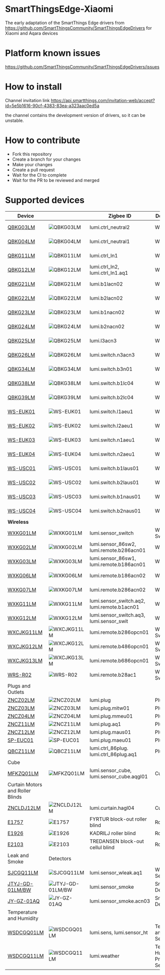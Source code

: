 # SmartThingsEdge-Xiaomi
The early adaptation of the SmartThings Edge drivers from https://github.com/SmartThingsCommunity/SmartThingsEdgeDrivers
for Xiaomi and Aqara devices


# Platform known issues 

https://github.com/SmartThingsCommunity/SmartThingsEdgeDrivers/issues

# How to install

Channel invitation link 
https://api.smartthings.com/invitation-web/accept?id=5e5b1616-90cf-4383-83ea-a323aac0ed5a

the channel contains the development version of drivers, so it can be unstable.


# How to contribute
- Fork this repository
- Create a branch for your changes
- Make your changes
- Create a pull request
- Wait for the CI to complete
- Wait for the PR to be reviewed and merged


# Supported devices
| Device |  | Zigbee ID |  Device Type | Neutral | Notes ||
--------------------------------|------------------|------------------|----------------------|------------------------|-----------------------|----------------------
| [QBKG03LM](https://zigbee.blakadder.com/Aqara_QBKG03LM.html) | ![QBKG03LM](https://zigbee.blakadder.com/assets/images/devices/Aqara_QBKG03LM.webp) | lumi.ctrl_neutral2 | Wall Switch| No Neutral | Double Rocker |
| [QBKG04LM](https://zigbee.blakadder.com/Aqara_QBKG04LM.html) | ![QBKG04LM](https://zigbee.blakadder.com/assets/images/devices/Aqara_QBKG04LM.webp) | lumi.ctrl_neutral1 | Wall Switch| With Neutral | Single Rocker |
| [QBKG11LM](https://zigbee.blakadder.com/Aqara_QBKG11LM.html) | ![QBKG11LM](https://zigbee.blakadder.com/assets/images/devices/Aqara_QBKG11LM.webp) | lumi.ctrl_ln1 | Wall Switch| With Neutral | Single Rocker |
| [QBKG12LM](https://zigbee.blakadder.com/Aqara_QBKG12LM.html) | ![QBKG12LM](https://zigbee.blakadder.com/assets/images/devices/Aqara_QBKG12LM.webp) | lumi.ctrl_ln2, lumi.ctrl_ln1.aq1  | Wall Switch| With Neutral | Double Rocker |
| [QBKG21LM](https://zigbee.blakadder.com/Aqara_QBKG21LM.html) | ![QBKG21LM](https://zigbee.blakadder.com/assets/images/devices/Aqara_QBKG21LM.webp) | lumi.b1lacn02 | Wall Switch| No Neutral | Single Rocker |
| [QBKG22LM](https://zigbee.blakadder.com/Aqara_QBKG22LM.html) | ![QBKG22LM](https://zigbee.blakadder.com/assets/images/devices/Aqara_QBKG22LM.webp) | lumi.b2lacn02 | Wall Switch| No Neutral | Double Rocker |
| [QBKG23LM](https://zigbee.blakadder.com/Aqara_QBKG23LM.html) | ![QBKG23LM](https://zigbee.blakadder.com/assets/images/devices/Aqara_QBKG23LM.webp) | lumi.b1nacn02 | Wall Switch| With Neutral | Single Rocker |
| [QBKG24LM](https://zigbee.blakadder.com/Aqara_QBKG24LM.html) | ![QBKG24LM](https://zigbee.blakadder.com/assets/images/devices/Aqara_QBKG24LM.webp) | lumi.b2nacn02 | Wall Switch| With Neutral | Double Rocker |
| [QBKG25LM](https://zigbee.blakadder.com/Aqara_QBKG25LM.html) | ![QBKG25LM](https://zigbee.blakadder.com/assets/images/devices/Aqara_QBKG25LM.webp) | lumi.l3acn3 | Wall Switch| No Neutral | Triple Rocker |
| [QBKG26LM](https://zigbee.blakadder.com/Aqara_QBKG26LM.html) | ![QBKG26LM](https://zigbee.blakadder.com/assets/images/devices/Aqara_QBKG26LM.webp) | lumi.switch.n3acn3 | Wall Switch| No Neutral | Triple Rocker |
| [QBKG34LM](https://zigbee.blakadder.com/Aqara_QBKG34LM.html) | ![QBKG34LM](https://zigbee.blakadder.com/assets/images/devices/Aqara_QBKG34LM.webp) | lumi.switch.b3n01 | Wall Switch| With Neutral | Triple Rocker |
| [QBKG38LM](https://zigbee.blakadder.com/Aqara_QBKG38LM.html) | ![QBKG38LM](https://zigbee.blakadder.com/assets/images/devices/Aqara_QBKG38LM.webp) | lumi.switch.b1lc04 | Wall Switch| No Neutral | Single Rocker |
| [QBKG39LM](https://zigbee.blakadder.com/Aqara_QBKG39LM.html) | ![QBKG39LM](https://zigbee.blakadder.com/assets/images/devices/Aqara_QBKG39LM.webp) | lumi.switch.b2lc04 | Wall Switch| No Neutral | Double Rocker |
| [WS-EUK01](https://zigbee.blakadder.com/Aqara_WS-EUK01.html) | ![WS-EUK01](https://zigbee.blakadder.com/assets/images/devices/Aqara_WS-EUK01.webp) | lumi.switch.l1aeu1 | Wall Switch | No Neutral | Single Rocker |
| [WS-EUK02](https://zigbee.blakadder.com/Aqara_WS-EUK02.html) | ![WS-EUK02](https://zigbee.blakadder.com/assets/images/devices/Aqara_WS-EUK02.webp) | lumi.switch.l2aeu1 | Wall Switch | No Neutral | Double Rocker |
| [WS-EUK03](https://zigbee.blakadder.com/Aqara_WS-EUK03.html) | ![WS-EUK03](https://zigbee.blakadder.com/assets/images/devices/Aqara_WS-EUK03.webp) | lumi.switch.n1aeu1 | Wall Switch | With Neutral | Single Rocker |
| [WS-EUK04](https://zigbee.blakadder.com/Aqara_WS-EUK04.html) | ![WS-EUK04](https://zigbee.blakadder.com/assets/images/devices/Aqara_WS-EUK04.webp) | lumi.switch.n2aeu1 | Wall Switch | With Neutral | Double Rocker |
| [WS-USC01](https://zigbee.blakadder.com/Aqara_WS-USC01.html) | ![WS-USC01](https://zigbee.blakadder.com/assets/images/devices/Aqara_WS-USC01.webp) | lumi.switch.b1laus01 | Wall Switch | No Neutral | Single Rocker |
| [WS-USC02](https://zigbee.blakadder.com/Aqara_WS-USC02.html) | ![WS-USC02](https://zigbee.blakadder.com/assets/images/devices/Aqara_WS-USC02.webp) | lumi.switch.b2laus01 | Wall Switch | No Neutral | Double Rocker |
| [WS-USC03](https://zigbee.blakadder.com/Aqara_WS-USC03.html) | ![WS-USC03](https://zigbee.blakadder.com/assets/images/devices/Aqara_WS-USC03.webp) | lumi.switch.b1naus01 | Wall Switch | With Neutral | Single Rocker |
| [WS-USC04](https://zigbee.blakadder.com/Aqara_WS-USC04.html) | ![WS-USC04](https://zigbee.blakadder.com/assets/images/devices/Aqara_WS-USC04.webp) | lumi.switch.b2naus01 | Wall Switch | With Neutral | Double Rocker |
 **Wireless** |
| [WXKG01LM](https://zigbee.blakadder.com/Xiaomi_WXKG01LM.html) | ![WXKG01LM](https://zigbee.blakadder.com/assets/images/devices/Xiaomi_WXKG01LM.webp) | lumi.sensor_switch | Wireless Switch | - | Single | 
| [WXKG02LM](https://zigbee.blakadder.com/Aqara_WXKG02LM.html) | ![WXKG02LM](https://zigbee.blakadder.com/assets/images/devices/Aqara_WXKG02LM.webp) | lumi.sensor_86sw2, lumi.remote.b286acn01 | Wall Switch| - | Double Rocker |
| [WXKG03LM](https://zigbee.blakadder.com/Xiaomi_WXKG03LM.html) | ![WXKG03LM](https://zigbee.blakadder.com/assets/images/devices/Aqara_WXKG03LM.webp) | lumi.sensor_86sw1, lumi.remote.b186acn01 | Wall Switch| - | Single Rocker |
| [WXKG06LM](https://zigbee.blakadder.com/Aqara_WXKG06LM.html) | ![WXKG06LM](https://zigbee.blakadder.com/assets/images/devices/Aqara_WXKG06LM.webp) | lumi.remote.b186acn02 | Wall Switch| - | Single Rocker |
| [WXKG07LM](https://zigbee.blakadder.com/Aqara_WXKG07LM.html) | ![WXKG07LM](https://zigbee.blakadder.com/assets/images/devices/Aqara_WXKG07LM.webp) | lumi.remote.b286acn02 | Wall Switch| - | Double Rocker |
| [WXKG11LM](https://zigbee.blakadder.com/Aqara_WXKG11LM.html) | ![WXKG11LM](https://zigbee.blakadder.com/assets/images/devices/Aqara_WXKG11LM.webp) | lumi.sensor_switch.aq2, lumi.remote.b1acn01 | Wall Switch| - | Single |
| [WXKG12LM](https://zigbee.blakadder.com/Aqara_WXKG12LM.html) | ![WXKG12LM](https://zigbee.blakadder.com/assets/images/devices/Aqara_WXKG12LM.webp) | lumi.sensor_switch.aq3, lumi.sensor_swit | Wall Switch| - | Single |
| [WXCJKG11LM](https://zigbee.blakadder.com/Xiaomi_WXCJKG11LM.html) | ![WXCJKG11LM](https://zigbee.blakadder.com/assets/images/devices/Xiaomi_WXCJKG11LM.webp) | lumi.remote.b286opcn01 | Wireless Switch | - | Two Button |
| [WXCJKG12LM](https://zigbee.blakadder.com/Xiaomi_WXCJKG12LM.html) | ![WXCJKG12LM](https://zigbee.blakadder.com/assets/images/devices/Xiaomi_WXCJKG12LM.webp) | lumi.remote.b486opcn01 | Wireless Switch | - | Four Button |
| [WXCJKG13LM](https://zigbee.blakadder.com/Xiaomi_WXCJKG13LM.html) | ![WXCJKG13LM](https://zigbee.blakadder.com/assets/images/devices/Xiaomi_WXCJKG13LM.webp) | lumi.remote.b686opcn01 | Wireless Switch | - | Six Button |
| [WRS-R02](https://zigbee.blakadder.com/Aqara_WRS-R02.html) | ![WRS-R02](https://zigbee.blakadder.com/assets/images/devices/Aqara_WRS-R02.webp) | lumi.remote.b28ac1 | Wireless Switch | - | Two Button |
Plugs and Outlets |
| [ZNCZ02LM](https://zigbee.blakadder.com/Xiaomi_ZNCZ02LM.html) | ![ZNCZ02LM](https://zigbee.blakadder.com/assets/images/devices/Xiaomi_ZNCZ02LM.webp) | lumi.plug | Plug | - | - |
| [ZNCZ03LM](https://zigbee.blakadder.com/Xiaomi_ZNCZ03LM.html) | ![ZNCZ03LM](https://zigbee.blakadder.com/assets/images/devices/Xiaomi_ZNCZ03LM.webp) | lumi.plug.mitw01 | Plug | - | - |
| [ZNCZ04LM](https://zigbee.blakadder.com/Xiaomi_ZNCZ04LM.html) | ![ZNCZ04LM](https://zigbee.blakadder.com/assets/images/devices/Xiaomi_ZNCZ04LM.webp) | lumi.plug.mmeu01 | Plug | - | - |
| [ZNCZ11LM](https://zigbee.blakadder.com/Aqara_ZNCZ11LM.html) | ![ZNCZ11LM](https://zigbee.blakadder.com/assets/images/devices/Aqara_ZNCZ11LM.webp) | lumi.plug.aq1 | Plug | - | - |
| [ZNCZ12LM](https://zigbee.blakadder.com/Xiaomi_ZNCZ12LM.html) | ![ZNCZ12LM](https://zigbee.blakadder.com/assets/images/devices/Xiaomi_ZNCZ12LM.webp) | lumi.plug.maus01 | Plug | - | - |
| [SP-EUC01](https://zigbee.blakadder.com/Aqara_SP-EUC01.html) | ![SP-EUC01](https://zigbee.blakadder.com/assets/images/devices/Aqara_SP-EUC01.webp) | lumi.plug.maeu01 | Plug | - | - |
| [QBCZ11LM](https://zigbee.blakadder.com/Aqara_QBCZ11LM.html) | ![QBCZ11LM](https://zigbee.blakadder.com/assets/images/devices/Aqara_QBCZ11LM.webp) | lumi.ctrl_86plug. lumi.ctrl_86plug.aq1 | Plug | - | - |
Cube |
| [MFKZQ01LM](https://zigbee.blakadder.com/Aqara_MFKZQ01LM.html) | ![MFKZQ01LM](https://zigbee.blakadder.com/assets/images/devices/Aqara_MFKZQ01LM.webp) | lumi.sensor_cube, lumi.sensor_cube.aqgl01 | Cube | - | - |
Curtain Motors and Roller Blinds |
| [ZNCLDJ12LM](https://zigbee.blakadder.com/Aqara_ZNCLDJ12LM.html) | ![ZNCLDJ12LM](https://zigbee.blakadder.com/assets/images/devices/Aqara_ZNCLDJ12LM.webp) | lumi.curtain.hagl04 | Curtain | - | - |
| [E1757](https://zigbee.blakadder.com/Ikea_E1757.html) | ![E1757](https://zigbee.blakadder.com/assets/images/devices/Ikea_E1757.webp) |FYRTUR block-out roller blind | Roller Blind | - | - |
| [E1926](https://zigbee.blakadder.com/Ikea_E1926.html) | ![E1926](https://zigbee.blakadder.com/assets/images/devices/Ikea_E1926.webp) | KADRILJ roller blind | Roller Blind | - | - |
| [E2103](https://zigbee.blakadder.com/Ikea_E2103.html) | ![E2103](https://zigbee.blakadder.com/assets/images/devices/Ikea_E2103.webp) | TREDANSEN block-out cellul blind | Roller Blind | - | - |
Leak and Smoke | Detectors |
| [SJCGQ11LM](https://zigbee.blakadder.com/Aqara_SJCGQ11LM.html) | ![SJCGQ11LM](https://zigbee.blakadder.com/assets/images/devices/Aqara_SJCGQ11LM.webp) | lumi.sensor_wleak.aq1 | Water Leak Sensor | - | - |
| [JTYJ-GD-01LM/BW](https://zigbee.blakadder.com/Xiaomi_JTYJ-GD-01LM_BW.html) | ![JTYJ-GD-01LM/BW](https://zigbee.blakadder.com/assets/images/devices/Xiaomi_JTYJ-GD-01LM_BW.webp) | lumi.sensor_smoke | Smoke Detector | - | - |
| [JY-GZ-01AQ](https://zigbee.blakadder.com/Aqara_JY-GZ-01AQ.html) | ![JY-GZ-01AQ](https://zigbee.blakadder.com/assets/images/devices/Aqara_JY-GZ-01AQ.webp) | lumi.sensor_smoke.acn03 | Smoke Detector | - | - |
Temperature and Humidity |
| [WSDCGQ01LM](https://zigbee.blakadder.com/Xiaomi_WSDCGQ01LM.html) | ![WSDCGQ01LM](https://zigbee.blakadder.com/assets/images/devices/Xiaomi_WSDCGQ01LM.webp) | lumi.sens, lumi.sensor_ht | Temperature and Humidity Sensor | - | - |
| [WSDCGQ11LM](https://zigbee.blakadder.com/Aqara_WSDCGQ11LM.html) | ![WSDCGQ11LM](https://zigbee.blakadder.com/assets/images/devices/Aqara_WSDCGQ11LM.webp) | lumi.weather | Temperature, Humidity and Pressure Sensor | - | - |
